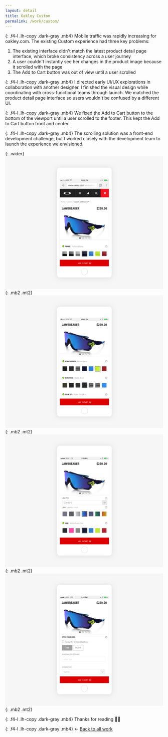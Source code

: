 ```yaml
---
layout: detail
title: Oakley Custom
permalink: /work/custom/
---
```


{: .f4-l .lh-copy .dark-gray .mb4}
Mobile traffic was rapidly increasing for oakley.com. The existing Custom experience had three key problems:

1. The existing interface didn't match the latest product detail page interface, which broke consistency across a user journey
2. A user couldn't instantly see her changes in the product image because it scrolled with the page
3. The Add to Cart button was out of view until a user scrolled

{: .f4-l .lh-copy .dark-gray .mb4}
I directed early UI/UX explorations in collaboration with another designer. I finished the visual design while coordinating with cross-functional teams through launch. We matched the product detail page interface so users wouldn't be confused by a different UI.

{: .f4-l .lh-copy .dark-gray .mb4}
We fixed the Add to Cart button to the bottom of the viewport until a user scrolled to the footer. This kept the Add to Cart button front and center.

{: .f4-l .lh-copy .dark-gray .mb4}
The scrolling solution was a front-end development challenge, but I worked closely with the development team to launch the experience we envisioned.

{: .wider}
![Custom Hero](/assets/img/oakley/custom-01.jpg "Custom Hero"){: .mb2 .mt2}
![Configurable Attributes](/assets/img/oakley/custom-02.jpg "Configurable Attributes"){: .mb2 .mt2}
![Etching](/assets/img/oakley/custom-03.jpg "Etching"){: .mb2 .mt2}
![Second Lens](/assets/img/oakley/custom-04.jpg "Second Lens"){: .mb2 .mt2}

{: .f4-l .lh-copy .dark-gray .mb4}
Thanks for reading 🙏🏻

{: .f4-l .lh-copy .dark-gray .mb4}
&larr; [Back to all work](/work)
